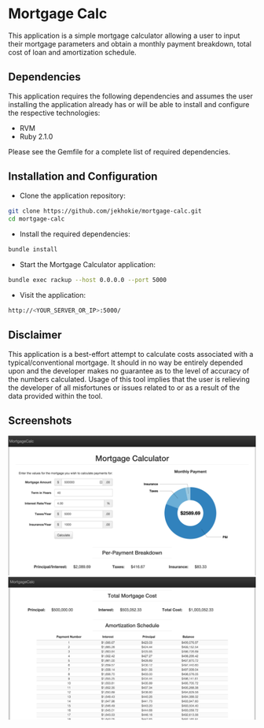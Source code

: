 # Mortgage Calc

This application is a simple mortgage calculator allowing a user to input their mortgage parameters
and obtain a monthly payment breakdown, total cost of loan and amortization schedule.

## Dependencies

This application requires the following dependencies and assumes the user installing the
application already has or will be able to install and configure the respective technologies:

- RVM
- Ruby 2.1.0

Please see the Gemfile for a complete list of required dependencies.

## Installation and Configuration

- Clone the application repository:

```bash
git clone https://github.com/jekhokie/mortgage-calc.git
cd mortgage-calc
```

- Install the required dependencies:

```bash
bundle install
```

- Start the Mortgage Calculator application:

```bash
bundle exec rackup --host 0.0.0.0 --port 5000
```

- Visit the application:

```bash
http://<YOUR_SERVER_OR_IP>:5000/
```

## Disclaimer

This application is a best-effort attempt to calculate costs associated with a typical/conventional mortgage.
It should in no way be entirely depended upon and the developer makes no guarantee as to the level of accuracy
of the numbers calculated. Usage of this tool implies that the user is relieving the developer of all misfortunes
or issues related to or as a result of the data provided within the tool.

## Screenshots

![Mortgage Calculator](img/payment_breakdown_chart.png "Payment Breakdown")
![Mortgage Calculator](img/total_cost_amortization.png "Total Cost and Amortization Schedule")
